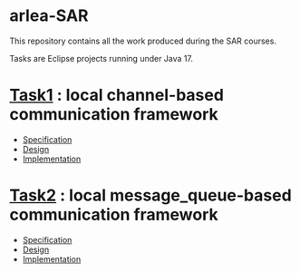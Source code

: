 # arlea-SAR

This repository contains all the work produced during the SAR courses.

Tasks are Eclipse projects running under Java 17.

# [Task1](https://github.com/arlealexandre/arlea-SAR/tree/task1) : local channel-based communication framework

- [Specification](https://github.com/arlealexandre/arlea-SAR/blob/main/Task1/Specification.md)
- [Design](https://github.com/arlealexandre/arlea-SAR/blob/main/Task1/Design.md)
- [Implementation](https://github.com/arlealexandre/arlea-SAR/tree/main/SAR_Eclipse_Project/src/Task1)

# [Task2](https://github.com/arlealexandre/arlea-SAR/tree/task2) : local message_queue-based communication framework

- [Specification](https://github.com/arlealexandre/arlea-SAR/blob/main/Task2/Specification.md)
- [Design](https://github.com/arlealexandre/arlea-SAR/blob/main/Task2/Design.md)
- [Implementation](https://github.com/arlealexandre/arlea-SAR/tree/main/SAR_Eclipse_Project/src/Task2)
